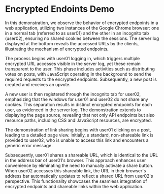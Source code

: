 # Encrypted Endoints Demo
In this demonstration, we observe the behavior of encrypted endpoints in a web application, utilizing two instances of the Google Chrome browser: one in a normal tab (referred to as user01) and the other in an incognito tab (user02), ensuring no shared cookies between the sessions. The server log displayed at the bottom reveals the accessed URLs by the clients, illustrating the mechanism of encrypted endpoints.

The process begins with user01 logging in, which triggers multiple encrypted URL accesses visible in the server log, yet these remain transparent to the user. This phase includes activities such as distributing votes on posts, with JavaScript operating in the background to send the required requests to the encrypted endpoints. Subsequently, a new post is created and receives an upvote.

A new user is then registered through the incognito tab for user02, emphasizing that the windows for user01 and user02 do not share any cookies. This separation results in distinct encrypted endpoints for each user, as evidenced in the server log. The demonstration extends to displaying the page source, revealing that not only API endpoints but also resource paths, including CSS and JavaScript resources, are encrypted.

The demonstration of link sharing begins with user01 clicking on a post, leading to a detailed page view. Initially, a standard, non-shareable link is provided to user02, who is unable to access this link and encounters a generic error message.

Subsequently, user01 shares a shareable URL, which is identical to the URL in the address bar of user01's browser. This approach enhances user convenience by eliminating the need to manually activate a share button. When user02 accesses this shareable link, the URL in their browser's address bar automatically updates to reflect a shared URL from user02's perspective. This functionality showcases the seamless integration of encrypted endpoints and shareable links within the web application.